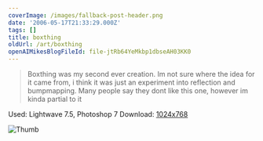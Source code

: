 ```yaml
---
coverImage: /images/fallback-post-header.png
date: '2006-05-17T21:33:29.000Z'
tags: []
title: boxthing
oldUrl: /art/boxthing
openAIMikesBlogFileId: file-jtRb64YeMkbp1dbseAH03KK0
---
```


> Boxthing was my second ever creation. Im not sure where the idea for it came from, i think it was just an experiment into reflection and bumpmapping. Many people say they dont like this one, however im kinda partial to it

Used: Lightwave 7.5, Photoshop 7
Download: [1024x768](https://www.mikecann.blog/Images/Art-Full/boxthing.jpg)

![Thumb](https://www.mikecann.blog/Images/Art-Thumbs/boxthing.gif "Thumb")

